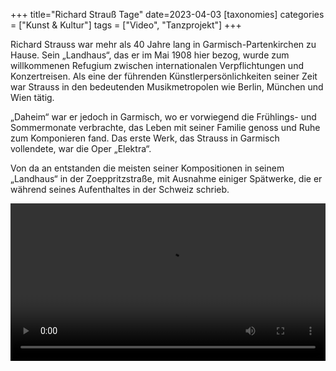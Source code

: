 +++
title="Richard Strauß Tage"
date=2023-04-03
[taxonomies]
categories = ["Kunst & Kultur"]
tags = ["Video", "Tanzprojekt"]
+++

Richard Strauss war mehr als 40 Jahre lang in Garmisch-Partenkirchen zu Hause. Sein „Landhaus“, das er im Mai 1908 hier bezog, wurde zum willkommenen Refugium zwischen internationalen Verpflichtungen und Konzertreisen. Als eine der führenden Künstlerpersönlichkeiten
seiner Zeit war Strauss in den bedeutenden Musikmetropolen wie Berlin, München und Wien tätig.

<!-- more -->

„Daheim“ war er jedoch in Garmisch, wo er vorwiegend die Frühlings- und Sommermonate verbrachte, das Leben mit seiner Familie genoss und Ruhe zum Komponieren fand. Das erste Werk, das Strauss in Garmisch vollendete, war die Oper „Elektra“.

Von da an entstanden die meisten seiner Kompositionen in seinem „Landhaus“ in
der Zoeppritzstraße, mit Ausnahme einiger Spätwerke, die er während seines Aufenthaltes in der Schweiz schrieb.

<video controls src="https://cloud.staneks.de/index.php/s/ofWYbBbDdnekTP9/download/Imagefilm%20Richard%20Strauss%20Tage%20Endfassung%204K%20Web.mov" preload="auto" width="100%">
</video>

